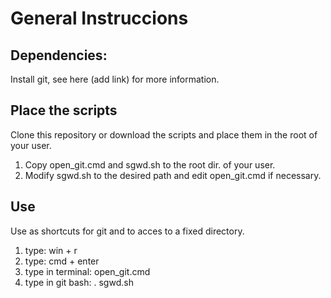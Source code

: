 # General Instruccions

## Dependencies:

Install git, see here (add link) for more information.

## Place the scripts
Clone this repository or download the scripts and place them in the root of your user. 

1. Copy open_git.cmd and sgwd.sh to the root dir. of your user.
2. Modify sgwd.sh to the desired path and edit open_git.cmd if necessary.


## Use 

Use as shortcuts for git and to acces to a fixed directory. 

1. type: win + r
2. type: cmd + enter
3. type in terminal: open_git.cmd
4. type in git bash: . sgwd.sh


